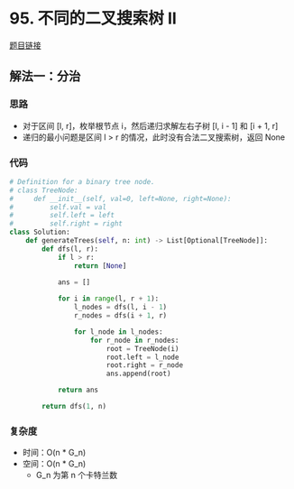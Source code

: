 # 95. 不同的二叉搜索树 II

[题目链接](https://leetcode.cn/problems/unique-binary-search-trees-ii/description/)

## 解法一：分治

### 思路

- 对于区间 [l, r]，枚举根节点 i，然后递归求解左右子树 [l, i - 1] 和 [i + 1, r]
- 递归的最小问题是区间 l > r 的情况，此时没有合法二叉搜索树，返回 None

### 代码

```py
# Definition for a binary tree node.
# class TreeNode:
#     def __init__(self, val=0, left=None, right=None):
#         self.val = val
#         self.left = left
#         self.right = right
class Solution:
    def generateTrees(self, n: int) -> List[Optional[TreeNode]]:
        def dfs(l, r):
            if l > r:
                return [None]
            
            ans = []

            for i in range(l, r + 1):
                l_nodes = dfs(l, i - 1)
                r_nodes = dfs(i + 1, r)

                for l_node in l_nodes:
                    for r_node in r_nodes:
                        root = TreeNode(i)
                        root.left = l_node
                        root.right = r_node
                        ans.append(root)

            return ans

        return dfs(1, n)
```

### 复杂度

- 时间：O(n * G_n)
- 空间：O(n * G_n)
  - G_n 为第 n 个卡特兰数

